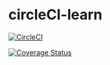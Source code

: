 # circleCI-learn

[![CircleCI](https://circleci.com/gh/niyongaboaristide17/circleCI-learn.svg?style=shield&circle-token=cd1836a044509c0f6fea93d34cc42ce254d41e5e)](https://circleci.com/gh/niyongaboaristide17/circleCI-learn)

[![Coverage Status](https://coveralls.io/repos/github/niyongaboaristide17/circleCI-learn/badge.svg?branch=develop)](https://coveralls.io/github/niyongaboaristide17/circleCI-learn?branch=develop)